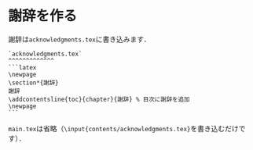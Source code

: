 # 謝辞を作る
謝辞は`acknowledgments.tex`に書き込みます．
````{grid-item-card}
`acknowledgments.tex`
^^^^^^^^^^^^^
```latex
\newpage
\section*{謝辞}
謝辞
\addcontentsline{toc}{chapter}{謝辞} % 目次に謝辞を追加
\newpage
```
````

`main.tex`は省略（`\input{contents/acknowledgments.tex}`を書き込むだけです）．